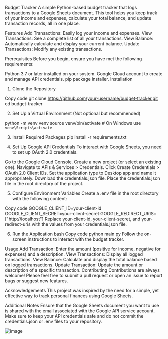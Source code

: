 Budget Tracker
A simple Python-based budget tracker that logs transactions to a Google Sheets document. This tool helps you keep track of your income and expenses, calculate your total balance, and update transaction records, all in one place.

Features
Add Transactions: Easily log your income and expenses.
View Transactions: See a complete list of all your transactions.
View Balance: Automatically calculate and display your current balance.
Update Transactions: Modify any existing transactions.


Prerequisites
Before you begin, ensure you have met the following requirements:

Python 3.7 or later installed on your system.
Google Cloud account to create and manage API credentials.
pip package installer.
Installation

1. Clone the Repository

Copy code
git clone https://github.com/your-username/budget-tracker.git
cd budget-tracker


2. Set Up a Virtual Environment (Not optional but recommended)

python -m venv venv
source venv/bin/activate  # On Windows use `venv\Scripts\activate`


3. Install Required Packages
pip install -r requirements.txt


4. Set Up Google API Credentials
To interact with Google Sheets, you need to set up OAuth 2.0 credentials.

Go to the Google Cloud Console.
Create a new project (or select an existing one).
Navigate to APIs & Services > Credentials.
Click Create Credentials > OAuth 2.0 Client IDs.
Set the application type to Desktop app and name it appropriately.
Download the credentials.json file.
Place the credentials.json file in the root directory of the project.


5. Configure Environment Variables
Create a .env file in the root directory with the following content:


Copy code
GOOGLE_CLIENT_ID=your-client-id
GOOGLE_CLIENT_SECRET=your-client-secret
GOOGLE_REDIRECT_URIS=["http://localhost"]
Replace your-client-id, your-client-secret, and your-redirect-uris with the values from your credentials.json file.

6. Run the Application
bash
Copy code
python main.py
Follow the on-screen instructions to interact with the budget tracker.

Usage
Add Transaction: Enter the amount (positive for income, negative for expenses) and a description.
View Transactions: Display all logged transactions.
View Balance: Calculate and display the total balance based on logged transactions.
Update Transaction: Update the amount or description of a specific transaction.
Contributing
Contributions are always welcome! Please feel free to submit a pull request or open an issue to report bugs or suggest new features.


Acknowledgements
This project was inspired by the need for a simple, yet effective way to track personal finances using Google Sheets.

Additional Notes
Ensure that the Google Sheets document you want to use is shared with the email associated with the Google API service account.
Make sure to keep your API credentials safe and do not commit the credentials.json or .env files to your repository.


![image](https://github.com/user-attachments/assets/fa81a797-008c-43cc-beb3-4464929bfc45)
